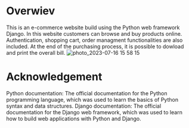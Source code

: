 # Overwiev
This is an e-commerce website build using the Python web framework Django. In this website customers can browse and buy products online. 
Authentication, shopping cart, order managment functionalities are also included. At the end of the purchasing process, it is possible to dowload and print the overall bill.
![photo_2023-07-16 15 58 15](https://github.com/MurotovichSh/Django-ecom/assets/124291194/267d13f0-34ab-4662-8181-20e536af0662)


# Acknowledgement
Python documentation: The official documentation for the Python programming language, which was used to learn the basics of Python syntax and data structures.
Django documentation: The official documentation for the Django web framework, which was used to learn how to build web applications with Python and Django.
